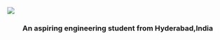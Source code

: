 <hi align="center">
    <img src="https://readme-typing-svg.demolab.com/?lines=Hi+I'm+Shaik+Abdul+Malik;This+is+my+github;"/>
</h1>

<h3 align="center">An aspiring engineering student from Hyderabad,India

<br/>



